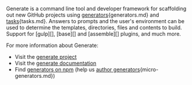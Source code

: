 Generate is a command line tool and developer framework for scaffolding out new GitHub projects using [generators][docs]{generators.md} and [tasks][docs]{tasks.md}. Answers to prompts and the user's environment can be used to determine the templates, directories, files and contents to build. Support for [gulp][], [base][] and [assemble][] plugins, and much more.

For more information about Generate:

* Visit the [generate project](https://github.com/generate/generate)
* Visit the [generate documentation][docs]
* Find [generators on npm](https://www.npmjs.com/browse/keyword/generate-generator) (help us [author generators][docs]{micro-generators.md})

[docs]: https://github.com/generate/generate/blob/master/docs/

